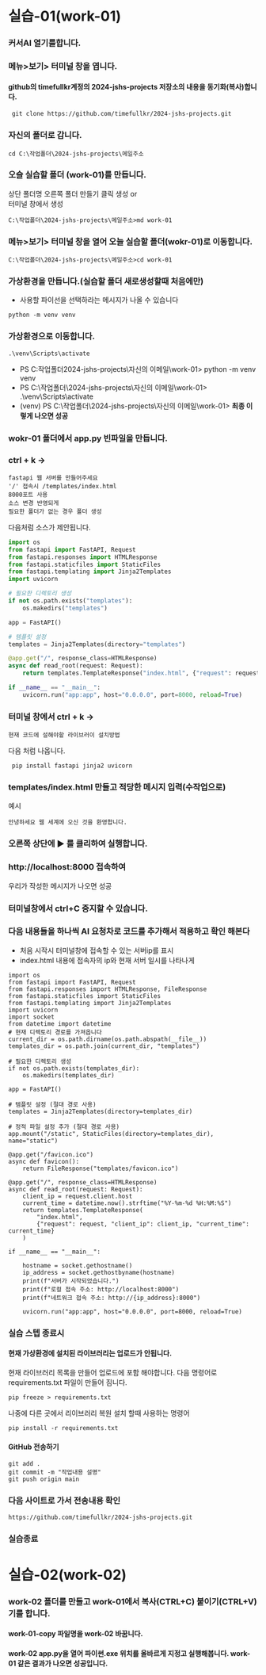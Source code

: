 
# 실습-01(work-01) 
### 커서AI 열기를합니다.
### 메뉴>보기> 터미널 창을 엽니다.
#### github의 timefullkr계정의 2024-jshs-projects 저장소의 내용을 동기화(복사)합니다.

```
 git clone https://github.com/timefullkr/2024-jshs-projects.git
```
### 자신의 폴더로 갑니다.
```
cd C:\작업폴더\2024-jshs-projects\메일주소
```
### 오슬 실습할 폴더 (work-01)를 만듭니다.
상단 폴더명 오른쪽 폴더 만들기 클릭 생성 
or  
터미널 창에서 생성 
```
C:\작업폴더\2024-jshs-projects\메일주소>md work-01
```

### 메뉴>보기> 터미널 창을 열어 오늘 실습할 폴더(wokr-01)로 이동합니다.
```
C:\작업폴더\2024-jshs-projects\메일주소>cd work-01
```
### 가상환경을 만듭니다.(실습할 폴더 새로생성할때 처음에만) 
- 사용할 파이선을 선택하라는 메시지가 나올 수 있습니다
```
python -m venv venv
```
### 가상환경으로 이동합니다.
```
.\venv\Scripts\activate
```
- PS C:작업폴더2024-jshs-projects\자신의 이메일\work-01> python -m venv venv
- PS C:\작업폴더\2024-jshs-projects\자신의 이메일\work-01> .\venv\Scripts\activate
- (venv) PS C:\작업폴더\2024-jshs-projects\자신의 이메일\work-01> **최종 이렇게 나오면 성공**

### wokr-01 폴더에서 app.py 빈파일을 만듭니다.
### ctrl + k -> 
```
fastapi 웹 서버를 만들어주세요
'/' 접속시 /templates/index.html
8000포트 사용
소스 변경 반영되게
필요한 폴더가 없는 경우 폴더 생성
```
다음처럼 소스가 제안됩니다.
```python
import os
from fastapi import FastAPI, Request
from fastapi.responses import HTMLResponse
from fastapi.staticfiles import StaticFiles
from fastapi.templating import Jinja2Templates
import uvicorn

# 필요한 디렉토리 생성
if not os.path.exists("templates"):
    os.makedirs("templates")

app = FastAPI()

# 템플릿 설정
templates = Jinja2Templates(directory="templates")

@app.get("/", response_class=HTMLResponse)
async def read_root(request: Request):
    return templates.TemplateResponse("index.html", {"request": request})

if __name__ == "__main__":
    uvicorn.run("app:app", host="0.0.0.0", port=8000, reload=True)
```
### 터미널 창에서 ctrl + k -> 
```
현재 코드에 설해야할 라이브러이 설치방법
```
다음 처럼 나옵니다.
```
 pip install fastapi jinja2 uvicorn
```

### templates/index.html 만들고 적당한 메시지 입력(수작업으로)
예시
```
안녕하세요 웹 세계에 오신 것을 환영합니다.
```
### 오른쪽 상단에 ▶ 를 클리하여 실행합니다.
### http://localhost:8000  접속하여 
우리가 작성한 메시지가 나오면 성공

### 터미널창에서 ctrl+C 중지할 수 있습니다.

### 다음 내용들을 하나씩 AI 요청차로 코드를 추가해서 적용하고 확인 해본다
- 처음 시작시 터미널창에 접속할 수 있는 서버ip를 표시
- index.html  내용에 접속자의 ip와 현재 서버 일시를 나타나게


```
import os
from fastapi import FastAPI, Request
from fastapi.responses import HTMLResponse, FileResponse
from fastapi.staticfiles import StaticFiles
from fastapi.templating import Jinja2Templates
import uvicorn
import socket
from datetime import datetime
# 현재 디렉토리 경로를 가져옵니다
current_dir = os.path.dirname(os.path.abspath(__file__))
templates_dir = os.path.join(current_dir, "templates")

# 필요한 디렉토리 생성
if not os.path.exists(templates_dir):
    os.makedirs(templates_dir)

app = FastAPI()

# 템플릿 설정 (절대 경로 사용)
templates = Jinja2Templates(directory=templates_dir)

# 정적 파일 설정 추가 (절대 경로 사용)
app.mount("/static", StaticFiles(directory=templates_dir), name="static")

@app.get("/favicon.ico")
async def favicon():
    return FileResponse("templates/favicon.ico")

@app.get("/", response_class=HTMLResponse)
async def read_root(request: Request):
    client_ip = request.client.host
    current_time = datetime.now().strftime("%Y-%m-%d %H:%M:%S")
    return templates.TemplateResponse(
        "index.html", 
        {"request": request, "client_ip": client_ip, "current_time": current_time}
    )

if __name__ == "__main__":
    
    hostname = socket.gethostname()
    ip_address = socket.gethostbyname(hostname)
    print(f"서버가 시작되었습니다.")
    print(f"로컬 접속 주소: http://localhost:8000")
    print(f"네트워크 접속 주소: http://{ip_address}:8000")
   
    uvicorn.run("app:app", host="0.0.0.0", port=8000, reload=True)

```
### 실습 스텝 종료시

#### 현재 가상환경에 설치된 라이브러리는 업로드가 안됩니다. 
현재 라이브러리 목록을 만들어 업로드에 포함 해야합니다.
다음 명령어로 requirements.txt 파일이 만들어 짐니다.
```
pip freeze > requirements.txt
```
나중에 다른 곳에서 리이브러리 복원 설치 할때 사용하는 명령어 
```
pip install -r requirements.txt
```
#### GitHub 전송하기
```
git add .
git commit -m "작업내용 설명"
git push origin main
```

### 다음 사이트로 가서 전송내용 확인 
```
https://github.com/timefullkr/2024-jshs-projects.git
```
### 실습종료

# 실습-02(work-02) 

### work-02 폴더를 만들고 work-01에서 복사(CTRL+C) 붙이기(CTRL+V)기를 합니다. 
#### work-01-copy 파일명을 work-02 바꿈니다.
#### work-02 app.py을 열어 파이썬.exe 위치를 올바르게 지정고 실행해봅니다.  work-01 같은 결과가 나오면 성공입니다.

